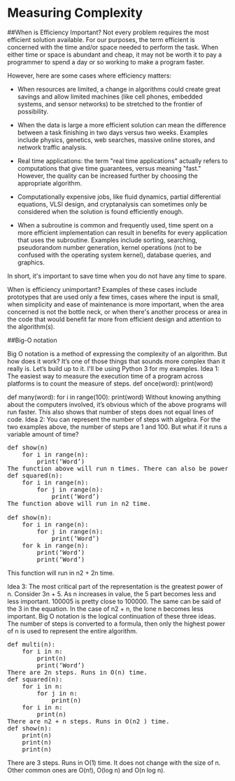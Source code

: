 # Measuring Complexity

##When is Efficiency Important?
Not every problem requires the most efficient solution available. For our purposes, the term efficient is concerned with the time and/or space needed to perform the task. When either time or space is abundant and cheap, it may not be worth it to pay a programmer to spend a day or so working to make a program faster.

However, here are some cases where efficiency matters:

* When resources are limited, a change in algorithms could create great savings and allow limited machines (like cell phones, embedded systems, and sensor networks) to be stretched to the frontier of possibility.

* When the data is large a more efficient solution can mean the difference between a task finishing in two days versus two weeks. Examples include physics, genetics, web searches, massive online stores, and network traffic analysis.

* Real time applications: the term "real time applications" actually refers to computations that give time guarantees, versus meaning "fast." However, the quality can be increased further by choosing the appropriate algorithm.

* Computationally expensive jobs, like fluid dynamics, partial differential equations, VLSI design, and cryptanalysis can sometimes only be considered when the solution is found efficiently enough.

* When a subroutine is common and frequently used, time spent on a more efficient implementation can result in benefits for every application that uses the subroutine. Examples include sorting, searching, pseudorandom number generation, kernel operations (not to be confused with the operating system kernel), database queries, and graphics.

In short, it's important to save time when you do not have any time to spare.

When is efficiency unimportant? Examples of these cases include prototypes that are used only a few times, cases where the input is small, when simplicity and ease of maintenance is more important, when the area concerned is not the bottle neck, or when there's another process or area in the code that would benefit far more from efficient design and attention to the algorithm(s).

##Big-O notation

Big O notation is a method of expressing the complexity of an algorithm. But how does it work? It’s one of those things that sounds more complex than it really is. Let’s build up to it. I'll be using Python 3 for my examples.
Idea 1: The easiest way to measure the execution time of a program across platforms is to count the measure of steps.
def once(word):
    print(word)

def many(word):
    for i in range(100):
        print(word)
Without knowing anything about the computers involved, it’s obvious which of the above programs will run faster. This also shows that number of steps does not equal lines of code.
Idea 2: You can represent the number of steps with algebra.
For the two examples above, the number of steps are 1 and 100. But what if it runs a variable amount of time?
<pre>def show(n)
    for i in range(n):
        print(‘Word’)
The function above will run n times. There can also be powers of n, such as:
def squared(n):
    for i in range(n):
        for j in range(n):
            print(‘Word’)
The function above will run in n2 time.

def show(n):
    for i in range(n):
        for j in range(n):
            print(‘Word’)
    for k in range(n):
        print(‘Word’)
        print(‘Word’)</pre>

This function will run in n2 + 2n time.

Idea 3: The most critical part of the representation is the greatest power of n.
Consider 3n + 5. As n increases in value, the 5 part becomes less and less important. 100005 is pretty close to 100000. The same can be said of the 3 in the equation.
In the case of n2 + n, the lone n becomes less important.
Big O notation is the logical continuation of these three ideas. The number of steps is converted to a formula, then only the highest power of n is used to represent the entire algorithm.
<pre>
def multi(n):
    for i in n:
        print(n)
        print(‘Word’)
There are 2n steps. Runs in O(n) time.
def squared(n):
    for i in n:
        for j in n:
            print(n)
    for i in n:
        print(n)
There are n2 + n steps. Runs in O(n2 ) time.
def show(n):
    print(n)
    print(n)
    print(n)
</pre>
There are 3 steps. Runs in O(1) time. It does not change with the size of n.
Other common ones are O(n!), O(log n) and O(n log n).
